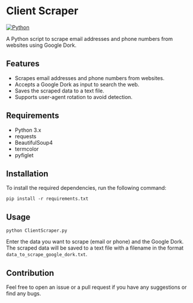 # Client Scraper

[![Python](https://img.shields.io/badge/python-3.x-brightgreen.svg)](https://www.python.org/downloads/)


A Python script to scrape email addresses and phone numbers from websites using Google Dork.

## Features
- Scrapes email addresses and phone numbers from websites.
- Accepts a Google Dork as input to search the web.
- Saves the scraped data to a text file.
- Supports user-agent rotation to avoid detection.

## Requirements
- Python 3.x
- requests
- BeautifulSoup4
- termcolor
- pyfiglet

## Installation
To install the required dependencies, run the following command:

```shell
pip install -r requirements.txt
```

## Usage

```shell
python ClientScraper.py
```

Enter the data you want to scrape (email or phone) and the Google Dork. The scraped data will be saved to a text file with a filename in the format `data_to_scrape_google_dork.txt`.

## Contribution
Feel free to open an issue or a pull request if you have any suggestions or find any bugs.

<!-- ## License
This project is licensed under the MIT License - see the [LICENSE](LICENSE) file for details. -->